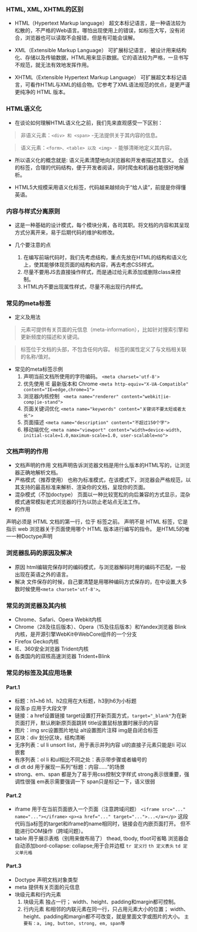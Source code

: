 ###  HTML, XML, XHTML的区别
- HTML（Hypertext Markup language）
超文本标记语言，是一种语法较为松散的，不严格的Web语言。哪怕出现使用上的错误，如标签大写，没有闭合，浏览器也可以读取不会报错，但是有可能会误解。

- XML（Extensible Markup Language）
可扩展标记语言， 被设计用来结构化、存储以及传输数据，HTML用来显示数据。它的语法较为严格，一旦书写不规范，就无法有效地发挥作用。

- XHTML（Extensible Hypertext Markup Language）
可扩展超文本标记语言，可看作HTML与XML的结合物。它参考了XML语法规范的优点，是更严谨更纯净的 HTML 版本。

###  HTML语义化
- 在谈论如何理解HTML语义化之前，我们先来直观感受一下区别：
> 非语义元素：```<div> 和 <span>``` -无法提供关于其内容的信息。

> 语义元素：```<form>、<table> 以及 <img> ```- 能够清晰地定义其内容。

- 所以语义化的概念就是:
  语义元素清楚地向浏览器和开发者描述其意义。
  合适的标签，合理的代码结构，便于开发者阅读，同时爬虫和机器也能很好地解析。

- HTML5大规模采用语义化标签，代码越来越倾向于“给人读”，前提是你得懂英语。

###  内容与样式分离原则
- 这是一种基础的设计模式，每个模块分离，各司其职。将文档的内容和其呈现方式分离开来，易于后期代码的维护和修改。

- 几个要注意的点 
    1. 在编写前端代码时，我们先考虑结构，重点先放在HTML的结构和语义化上，使其能够体现页面的结构和内容，再去考虑CSS样式。
    2. 尽量不要用JS去直接操作样式，而是通过给元素添加或删除class来控制。 
    3. HTML内不要出现属性样式，尽量不用出现行内样式。

###  常见的meta标签
- 定义及用法
>  <meta> 元素可提供有关页面的元信息（meta-information），比如针对搜索引擎和更新频度的描述和关键词。

> <meta> 标签位于文档的头部，不包含任何内容。<meta> 标签的属性定义了与文档相关联的名称/值对。
- 常见的meta标签示例
    1. 声明当前文档所使用的字符编码。
    ```<meta charset='utf-8'>```
    2. 优先使用 IE 最新版本和 Chrome
    ```<meta http-equiv="X-UA-Compatible" content="IE=edge,chrome=1">```
    3. 浏览器内核控制
    ``` <meta name="renderer" content="webkit|ie-comp|ie-stand">```
    4. 页面关键词优化
    ```<meta name="keywords" content="关键词不要太短或者太长">```
    5. 页面描述
    ```<meta name="description" content="不超过150个字">```
    6. 移动端优化
    ```<meta name="viewport" content="width=device-width, initial-scale=1.0,maximum-scale=1.0, user-scalable=no">```   

###  文档声明的作用
- 文档声明的作用
文档声明告诉浏览器文档是用什么版本的HTML写的，让浏览器正确地解析文档。
- 严格模式（推荐使用）
也称为标准模式，在该模式下，浏览器会严格规范，以其支持的最高标准来解析、渲染你的文档，呈现你的页面。
- 混杂模式（不加doctype）
页面以一种比较宽松的向后兼容的方式显示，混杂模式通常模拟老式浏览器的行为以防止老站点无法工作。
- <!DOCTYPE html> 的作用
<!DOCTYPE> 声明必须是 HTML 文档的第一行，位于 <html> 标签之前。
<!DOCTYPE> 声明不是 HTML 标签，它是指示 web 浏览器关于页面使用哪个 HTML 版本进行编写的指令。
<!DOCTYPE html>是HTML5的唯一一种Doctype声明

###  浏览器乱码的原因及解决
- 原因
html编辑完保存时的编码模式，与浏览器解码时用的编码不匹配，一般出现在英语之外的语言。
- 解决
文件保存的时候，自己要清楚是用哪种编码方式保存的，在<head>中设置<meta charset>,大多数时候使用```<meta charset='utf-8'>```。

###  常见的浏览器及其内核
- Chrome、Safari、Opera
Webkit内核
- Chrome（28及往后版本）、Opera（15及往后版本）和Yandex浏览器
Blink内核，是开源引擎WebKit中WebCore组件的一个分支
- Firefox
Gecko内核
- IE、360安全浏览器
Trident内核
- 各类国内的双核高速浏览器
Trident+Blink

###  常见的标签及其应用场景
#### Part.1
- 标题：h1~h6
h1、h2应用在大标题，h3到h6为小标题
- 段落:p
应用于大段文字
- 链接：a
href设置链接
target设置打开新页面方式，```target="_blank"```为在新页面打开，默认刷新原页面跳转
title设置鼠标放置时展示的内容
- 图片：img
src设置图片地址
alt设置图片注释
img是自闭合标签
- 区块：div
划分区块，结构清晰
- 无序列表：ul li
unsort list，用于表示并列内容
ul的直接子元素只能是li
可以嵌套
- 有序列表：ol li
和ul相比不同之处：表示带步骤或者编号的
- dl dt dd
用于展现一系列“标题：内容……”的场景
- strong、em、span
都是为了易于用css控制文字样式
strong表示很重要，强调性很强
em表示需要强调一下
span只是标记一下，语义很弱

#### Part.2
- iframe
用于在当前页面嵌入一个页面（注意跨域问题）
```<iframe src="..." name="..."></iframe>```
```<p><a href="..." target="...">...</a></p>```
这段代码当a标签的target和iframe的name相同时，链接会在内嵌页面打开。
但不能进行DOM操作（跨域问题）。
- table
用于展示表格（别用来做布局了）
thead, tbody, tfoot可省略
浏览器会自动添加bord-collapse: collapse;用于合并边框
```tr 定义行```
```th 定义表头```
```td 定义单元格```

#### Part.3
- Doctype
声明文档对象类型
- meta
提供有关页面的元信息
- 块级元素和行内元素
    1. 块级元素
    独占一行；
    width、height、padding和margin都可控制。
    2. 行内元素
    和相邻的内联元素在同一行，只占用元素大小的位置；
    width、height、padding和margin都不可改变，就是里面文字或图片的大小。
    ```主要有：a, img, button, strong, em, span等```


